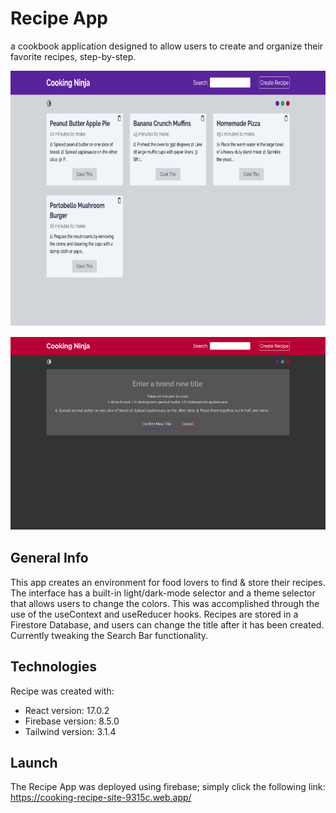 # Recipe App 

a cookbook application designed to allow users to create and organize their favorite recipes, step-by-step.

<img
  src="RecipeDashboard.png"
  alt="Alt text"
  title="Optional title"
  style="margin: 0 auto; width: 640px; height: 409px;">
  
<img
  src="RecipeDetail.png"
  alt="Alt text"
  title="Optional title"
  style="margin: 0 auto; width: 540px; height: 309px;">

## General Info
This app creates an environment for food lovers to find & store their recipes. The interface has a built-in light/dark-mode selector and a theme selector that allows users to change the colors. This was accomplished through the use of the useContext and useReducer hooks. Recipes are stored in a Firestore Database, and users can change the title after it has been created. Currently tweaking the Search Bar functionality. 

## Technologies
Recipe was created with:
* React version: 17.0.2
* Firebase version: 8.5.0
* Tailwind version: 3.1.4

## Launch
The Recipe App was deployed using firebase; simply click the following link: https://cooking-recipe-site-9315c.web.app/

